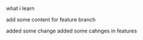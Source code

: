 what i learn


add some content for feature branch

added some change
added some cahnges in features






